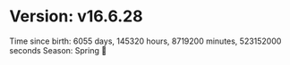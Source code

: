 # Version: v16.6.28
Time since birth: 6055 days, 145320 hours, 8719200 minutes, 523152000 seconds
Season: Spring 🌸
